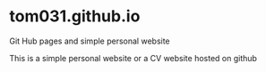 # tom031.github.io
Git Hub pages and simple personal website

This is a simple personal website or a CV website hosted on github

